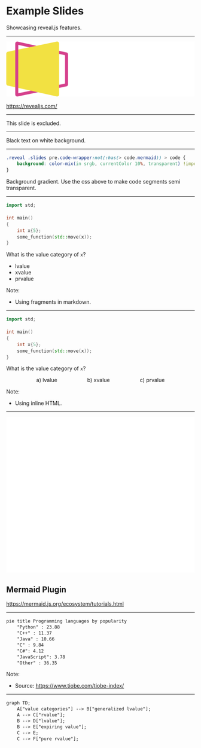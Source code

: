 # Example Slides

Showcasing reveal.js features.

---

![reveal.js logo](./assets/reveal_js_logo.svg)

<https://revealjs.com/>

---

<!-- .slide: data-visibility="hidden" -->

This slide is excluded.

---

<!-- .slide: data-background-color="white" -->

Black text on white background.

---

<!-- .slide: data-background-gradient="linear-gradient(to bottom, #0a0a0a, #1a1a2e, #222222)" -->

<!--- cSpell: disable --->
```css
.reveal .slides pre.code-wrapper:not(:has(> code.mermaid)) > code {
    background: color-mix(in srgb, currentColor 10%, transparent) !important;
}
```
<!--- cSpell: enable --->

Background gradient. Use the css above to make code segments semi transparent.

---

```c++ []
import std;

int main()
{
    int x{5};
    some_function(std::move(x));
}
```

What is the value category of `x`?

* lvalue <!-- .element: class="fragment semi-fade-out shrink" data-fragment-index="1" -->
* xvalue <!-- .element: class="fragment highlight-current-blue grow" data-fragment-index="1" -->
* prvalue <!-- .element: class="fragment semi-fade-out shrink" data-fragment-index="1" -->

Note:

* Using fragments in markdown.

---

```c++ []
import std;

int main()
{
    int x{5};
    some_function(std::move(x));
}
```

What is the value category of `x`?

<div style="display: flex; justify-content: space-evenly;">
    <div class="fragment semi-fade-out shrink" data-fragment-index="1">a) lvalue</div>
    <div class="fragment highlight-current-blue grow" data-fragment-index="1">b) xvalue</div>
    <div class="fragment semi-fade-out shrink" data-fragment-index="1">c) prvalue</div>
</div>

Note:

* Using inline HTML.

---

![Mermaid logo](./assets/mermaid_logo.svg)

## Mermaid Plugin

<https://mermaid.js.org/ecosystem/tutorials.html>

---

```mermaid
pie title Programming languages by popularity
    "Python" : 23.88
    "C++" : 11.37
    "Java" : 10.66
    "C" : 9.84
    "C#": 4.12
    "JavaScript": 3.78
    "Other" : 36.35
```

Note:

* Source: <https://www.tiobe.com/tiobe-index/>

---

```mermaid
graph TD;
    A["value categories"] --> B["generalized lvalue"];
    A --> C["rvalue"];
    B --> D["lvalue"];
    B --> E["expiring value"];
    C --> E;
    C --> F["pure rvalue"];
```
